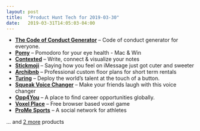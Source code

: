 ```yaml
---
layout: post
title:  "Product Hunt Tech for 2019-03-30"
date:   2019-03-31T14:05:03-04:00
---
```


* **[The Code of Conduct Generator](https://www.producthunt.com/posts/the-code-of-conduct-generator?utm_campaign=producthunt-api&utm_medium=api&utm_source=Application%3A+Daily+Digest+RSS+%28ID%3A+3202%29)** – Code of conduct generator for everyone.
* **[Pomy](https://www.producthunt.com/posts/pomy?utm_campaign=producthunt-api&utm_medium=api&utm_source=Application%3A+Daily+Digest+RSS+%28ID%3A+3202%29)** – Pomodoro for your eye health - Mac & Win
* **[Contexted](https://www.producthunt.com/posts/contexted?utm_campaign=producthunt-api&utm_medium=api&utm_source=Application%3A+Daily+Digest+RSS+%28ID%3A+3202%29)** – Write, connect & visualize your notes
* **[Stickmoji](https://www.producthunt.com/posts/stickmoji?utm_campaign=producthunt-api&utm_medium=api&utm_source=Application%3A+Daily+Digest+RSS+%28ID%3A+3202%29)** – Saying how you feel on iMessage just got cuter and sweeter
* **[Archibnb](https://www.producthunt.com/posts/archibnb?utm_campaign=producthunt-api&utm_medium=api&utm_source=Application%3A+Daily+Digest+RSS+%28ID%3A+3202%29)** – Professional custom floor plans for short term rentals
* **[Turing](https://www.producthunt.com/posts/turing?utm_campaign=producthunt-api&utm_medium=api&utm_source=Application%3A+Daily+Digest+RSS+%28ID%3A+3202%29)** – Deploy the world’s talent at the touch of a button.
* **[Squeak Voice Changer](https://www.producthunt.com/posts/squeak-voice-changer?utm_campaign=producthunt-api&utm_medium=api&utm_source=Application%3A+Daily+Digest+RSS+%28ID%3A+3202%29)** – Make your friends laugh with this voice changer
* **[Opp4You](https://www.producthunt.com/posts/opp4you?utm_campaign=producthunt-api&utm_medium=api&utm_source=Application%3A+Daily+Digest+RSS+%28ID%3A+3202%29)** – A place to find career opportunities globally.
* **[Voxel Place](https://www.producthunt.com/posts/voxel-place?utm_campaign=producthunt-api&utm_medium=api&utm_source=Application%3A+Daily+Digest+RSS+%28ID%3A+3202%29)** – Free browser based voxel game
* **[ProMe Sports](https://www.producthunt.com/posts/prome-sports?utm_campaign=producthunt-api&utm_medium=api&utm_source=Application%3A+Daily+Digest+RSS+%28ID%3A+3202%29)** – A social network for athletes

… and [2 more](https://www.producthunt.com/tech) products